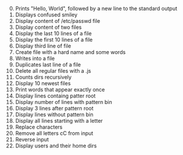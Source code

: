 0. Prints "Hello, World", followed by a new line to the standard output
1. Displays confused smiley
2. Display content of /etc/passwd file
3. Display content of two files
4. Display the last 10 lines of a file
5. Display the first 10 lines of a file
6. Display third line of file
7. Create file with a hard name and some words
8. Writes into a file
9. Duplicates last line of a file
10. Delete all regular files with a .js
11. Counts dirs recursively
12. Display 10 newest files
13. Print words that appear exactly once
14. Display lines containg patter root
15. Display number of lines with pattern bin
16. Display 3 lines after pattern root
17. Display lines without pattern bin
18. Display all lines starting with a letter
19. Replace characters
20. Remove all letters cC from input
21. Reverse input
22. Display users and their home dirs
